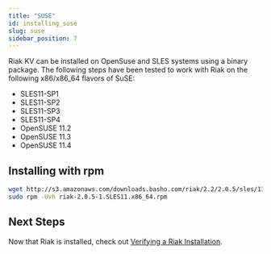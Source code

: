 ```yaml
---
title: "SUSE"
id: installing_suse
slug: suse 
sidebar_position: 7
---
```


[install verify]: ../../setup/installing/verify.md

Riak KV can be installed on OpenSuse and SLES systems using a binary package. The following steps have been tested to work with Riak on
the following x86/x86_64 flavors of SuSE:

* SLES11-SP1
* SLES11-SP2
* SLES11-SP3
* SLES11-SP4
* OpenSUSE 11.2
* OpenSUSE 11.3
* OpenSUSE 11.4

## Installing with rpm

```bash
wget http://s3.amazonaws.com/downloads.basho.com/riak/2.2/2.0.5/sles/11/riak-2.0.5-1.SLES11.x86_64.rpm
sudo rpm -Uvh riak-2.0.5-1.SLES11.x86_64.rpm
```

## Next Steps

Now that Riak is installed, check out [Verifying a Riak Installation][install verify].
